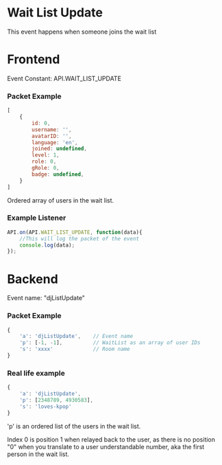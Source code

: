 # Wait List Update

This event happens when someone joins the wait list

# Frontend

Event Constant: API.WAIT_LIST_UPDATE

### Packet Example


```js
[
    {
        id: 0,
        username: '',
        avatarID: '',
        language: 'en',
        joined: undefined,
        level: 1,
        role: 0,
        gRole: 0,
        badge: undefined,
    }
]
```

Ordered array of users in the wait list.

### Example Listener

```js
API.on(API.WAIT_LIST_UPDATE, function(data){
    //This will log the packet of the event
    console.log(data);
});
```

# Backend

Event name: "djListUpdate"

### Packet Example

```js
{
    'a': 'djListUpdate',    // Event name
    'p': [-1, -1],          // WaitList as an array of user IDs
    's': 'xxxx'             // Room name
}
```
### Real life example
```js
{
    'a': 'djListUpdate',
    'p': [2348789, 4930583],
    's': 'loves-kpop'
}
```

'p' is an ordered list of the users in the wait list.

Index 0 is position 1 when relayed back to the user, as there is no position "0" when you translate to a user 
understandable number, aka the first person in the wait list.